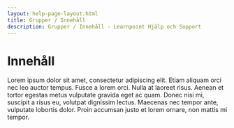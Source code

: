 ```yaml
---
layout: help-page-layout.html
title: Grupper / Innehåll
description: Grupper / Innehåll - Learnpoint Hjälp och Support
---
```


# Innehåll

<!-- only-in-swedish.html -->

Lorem ipsum dolor sit amet, consectetur adipiscing elit. Etiam aliquam orci nec leo auctor tempus. Fusce a lorem orci. Nulla at laoreet risus. Aenean et tortor egestas metus vulputate gravida eget ac quam. Donec nisi mi, suscipit a risus eu, volutpat dignissim lectus. Maecenas nec tempor ante, vulputate lobortis dolor. Proin accumsan justo et lorem ornare, non mattis mi tempor.